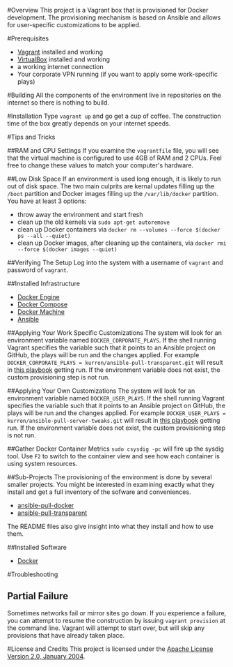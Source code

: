 #Overview
This project is a Vagrant box that is provisioned for Docker development.  The provisioning
mechanism is based on Ansible and allows for user-specific customizations to be applied.

#Prerequisites

* [Vagrant](https://www.vagrantup.com/) installed and working
* [VirtualBox](https://www.virtualbox.org/) installed and working
* a working internet connection
* Your corporate VPN running (if you want to apply some work-specific plays)

#Building
All the components of the environment live in repositories on the internet so there is nothing to build.

#Installation
Type `vagrant up` and go get a cup of coffee.  The construction time of the box greatly depends on your internet speeds.

#Tips and Tricks

##RAM and CPU Settings
If you examine the `vagrantfile` file, you will see that the virtual machine is configured to use 4GB of RAM and
2 CPUs.  Feel free to change these values to match your computer's hardware.

##Low Disk Space
If an environment is used long enough, it is likely to run out of disk space.  The two main culprits are kernal updates
filling up the `/boot` partition and Docker images filling up the `/var/lib/docker` partition.  You have at least 3 options:

* throw away the environment and start fresh
* clean up the old kernels via `sudo apt-get autoremove`
* clean up Docker containers via `docker rm --volumes --force $(docker ps --all --quiet)`
* clean up Docker images, after cleaning up the containers, via `docker rmi --force $(docker images --quiet)`

##Verifying The Setup
Log into the system with a username of `vagrant` and password of `vagrant`.

##Installed Infrastructure
* [Docker Engine](https://docs.docker.com/)
* [Docker Compose](https://docs.docker.com/compose/)
* [Docker Machine](https://docs.docker.com/machine/)
* [Ansible](http://www.ansible.com/)

##Applying Your Work Specific Customizations
The system will look for an environment variable named `DOCKER_CORPORATE_PLAYS`.  If the shell running Vagrant specifies the variable
such that it points to an Ansible project on GitHub, the plays will be run and the changes applied.  For example
`DOCKER_CORPORATE_PLAYS = kurron/ansible-pull-transparent.git` will result in
[this playbook](https://github.com/kurron/ansible-pull-transparent.git) getting run.  If the environment variable does
not exist, the custom provisioning step is not run.

##Applying Your Own Customizations
The system will look for an environment variable named `DOCKER_USER_PLAYS`.  If the shell running Vagrant specifies the variable
such that it points to an Ansible project on GitHub, the plays will be run and the changes applied.  For example
`DOCKER_USER_PLAYS = kurron/ansible-pull-server-tweaks.git` will result in
[this playbook](https://github.com/kurron/ansible-pull-server-tweaks) getting run.  If the environment variable does
not exist, the custom provisioning step is not run.

##Gather Docker Container Metrics
`sudo csysdig -pc` will fire up the sysdig tool.  Use `F2` to switch to the container view and see how each container is using
system resources.

##Sub-Projects
The provisioning of the environment is done by several smaller projects.  You might be interested in examining
exactly what they install and get a full inventory of the sofware and conveniences.

* [ansible-pull-docker](https://github.com/kurron/ansible-pull-docker)
* [ansible-pull-transparent](https://github.com/kurron/ansible-pull-transparent)

The README files also give insight into what they install and how to use them.

##Installed Software

* [Docker](https://www.docker.com/)

#Troubleshooting

## Partial Failure
Sometimes networks fail or mirror sites go down. If you experience a failure, you can attempt to resume the construction
by issuing `vagrant provision` at the command line.  Vagrant will attempt to start over, but will skip any provisions that
have already taken place.

#License and Credits
This project is licensed under the [Apache License Version 2.0, January 2004](http://www.apache.org/licenses/).
